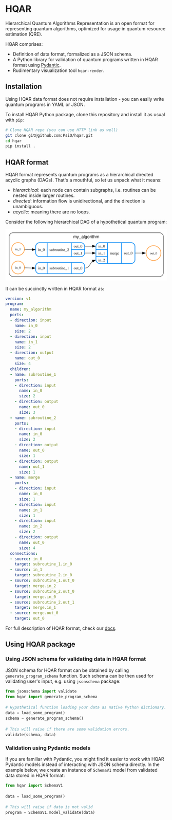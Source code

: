 # HQAR
Hierarchical Quantum Algorithms Representation is an open format for representing
quantum algorithms, optimized for usage in quantum resource estimation (QRE).

HQAR comprises:

- Definition of data format, formalized as a JSON schema.
- A Python library for validation of quantum programs written in HQAR format using [Pydantic](https://docs.pydantic.dev/).
- Rudimentary visualization tool `hqar-render`.

## Installation

Using HQAR data format does not require installation - you can easily write quantum
programs in YAML or JSON.

To install HQAR Python package, clone this repository and install it as usual with `pip`:

```bash
# Clone HQAR repo (you can use HTTP link as well)
git clone git@github.com:PsiQ/hqar.git
cd hqar
pip install .
```

## HQAR format

HQAR format represents quantum programs as a hierarchical directed acyclic graphs (DAGs).
That's a mouthful, so let us unpack what it means:

- *hierarchical*: each node can contain subgraphs, i.e. routines can be nested inside
  larger routines.
- *directed*: information flow is unidirectional, and the direction is unambiguous.
- *acyclic*: meaning there are no loops.

Consider the following hierarchical DAG of a hypothetical quantum program:

![program example](example_routine.svg)

It can be succinctly written in HQAR format as:


```yaml
version: v1
program:
  name: my_algorithm
  ports:
  - direction: input
    name: in_0
    size: 2
  - direction: input
    name: in_1
    size: 2
  - direction: output
    name: out_0
    size: 4
  children:
  - name: subroutine_1
    ports:
    - direction: input
      name: in_0
      size: 2
    - direction: output
      name: out_0
      size: 3
  - name: subroutine_2
    ports:
    - direction: input
      name: in_0
      size: 2
    - direction: output
      name: out_0
      size: 1
    - direction: output
      name: out_1
      size: 1
  - name: merge
    ports:
    - direction: input
      name: in_0
      size: 1
    - direction: input
      name: in_1
      size: 1
    - direction: input
      name: in_2
      size: 2
    - direction: output
      name: out_0
      size: 4
  connections:
  - source: in_0
    target: subroutine_1.in_0
  - source: in_1
    target: subroutine_2.in_0
  - source: subroutine_1.out_0
    target: merge.in_2
  - source: subroutine_2.out_0
    target: merge.in_0
  - source: subroutine_2.out_1
    target: merge.in_1
  - source: merge.out_0
    target: out_0
```


For full description of HQAR format, check our [docs](https://example.com).

## Using HQAR package

### Using JSON schema for validating data in HQAR format

JSON schema for HQAR format can be obtained by calling `generate_program_schema` function.
Such schema can be then used for validating user's input, e.g. using `jsonschema` package:

```python
from jsonschema import validate
from hqar import generate_program_schema

# Hypothetical function loading your data as native Python dictionary.
data = load_some_program()  
schema = generate_program_schema()

# This will raise if there are some validation errors.
validate(schema, data)
```

### Validation using Pydantic models

If you are familiar with Pydantic, you might find it easier to work with HQAR Pydantic
models instead of interacting with JSON schema directly. In the example below, we create
an instance of `SchemaV1` model from validated data stored in HQAR format:

```python
from hqar import SchemaV1

data = load_some_program()

# This will raise if data is not valid
program = SchemaV1.model_validate(data)
```

